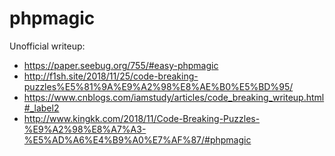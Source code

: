 # phpmagic

Unofficial writeup:

- https://paper.seebug.org/755/#easy-phpmagic
- http://f1sh.site/2018/11/25/code-breaking-puzzles%E5%81%9A%E9%A2%98%E8%AE%B0%E5%BD%95/
- https://www.cnblogs.com/iamstudy/articles/code_breaking_writeup.html#_label2
- http://www.kingkk.com/2018/11/Code-Breaking-Puzzles-%E9%A2%98%E8%A7%A3-%E5%AD%A6%E4%B9%A0%E7%AF%87/#phpmagic
